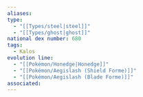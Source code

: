 ```yaml
---
aliases: 
type:
  - "[[Types/steel|steel]]"
  - "[[Types/ghost|ghost]]"
national dex number: 680
tags:
  - Kalos
evolution line:
  - "[[Pokémon/Honedge|Honedge]]"
  - "[[Pokémon/Aegislash (Shield Forme)]]"
  - "[[Pokémon/Aegislash (Blade Forme)]]"
associated: 
---
```

